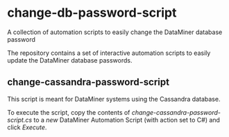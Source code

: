 # change-db-password-script

A collection of automation scripts to easily change the DataMiner database password

The repository contains a set of interactive automation scripts to easily update the DataMiner database passwords.

## change-cassandra-password-script

This script is meant for DataMiner systems using the Cassandra database.

To execute the script, copy the contents of *change-cassandra-password-script.cs* to a *new* DataMiner Automation Script (with action set to C#) and click *Execute*.
